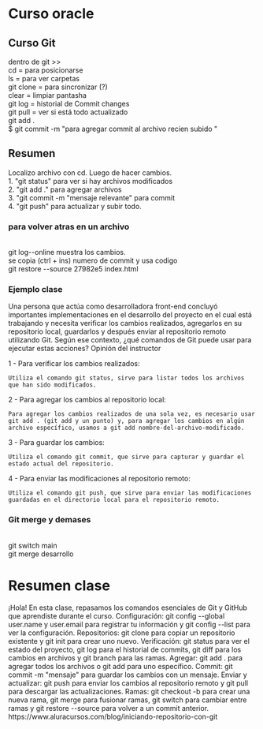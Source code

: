 <h1> Curso oracle </h1>

<h2>Curso Git </h2>
dentro de git >>
  <br >cd = para posicionarse
  <br > ls = para ver carpetas
  <br >git clone = para sincronizar (?)
  <br >clear = limpiar pantasha
  <br >git log = historial de Commit changes
  <br >git pull = ver si está todo actualizado
  <br >git add .
  <br >$ git commit -m "para agregar commit al archivo recien subido "
<h2> Resumen</h2>
<p>Localizo archivo con cd. Luego de hacer cambios.
  <br>1. "git status" para ver si hay archivos modificados
  <br>2. "git add ." para agregar archivos
  <br>3. "git commit -m "mensaje relevante" para commit
  <br>4. "git push" para actualizar y subir todo.
  <br> <h3> para volver atras en un archivo </h3>
  <br> git log--online muestra los cambios. 
  <br> se copia (ctrl + ins) numero de commit y usa codigo
  <br> git restore --source 27982e5 index.html
</p>

<p>
  <h3> Ejemplo clase </h3>
  

Una persona que actúa como desarrolladora front-end concluyó importantes implementaciones en el desarrollo del proyecto en el cual está trabajando y necesita verificar los cambios realizados, agregarlos en su repositorio local, guardarlos y después enviar al repositorio remoto utilizando Git. Según ese contexto, ¿qué comandos de Git puede usar para ejecutar estas acciones?
Opinión del instructor

1 - Para verificar los cambios realizados:

    Utiliza el comando git status, sirve para listar todos los archivos que han sido modificados.

2 - Para agregar los cambios al repositorio local:

    Para agregar los cambios realizados de una sola vez, es necesario usar git add . (git add y un punto) y, para agregar los cambios en algún archivo específico, usamos a git add nombre-del-archivo-modificado.

3 - Para guardar los cambios:

    Utiliza el comando git commit, que sirve para capturar y guardar el estado actual del repositorio.

4 - Para enviar las modificaciones al repositorio remoto:

    Utiliza el comando git push, que sirve para enviar las modificaciones guardadas en el directorio local para el repositorio remoto.


</p>

<h3>Git merge y demases</h3>
<br>git switch main
<br>git merge desarrollo
<h1>Resumen clase </h1>
¡Hola! En esta clase, repasamos los comandos esenciales de Git y GitHub que aprendiste durante el curso.
Configuración: git config --global user.name y user.email para registrar tu información y git config --list para ver la configuración.
Repositorios: git clone para copiar un repositorio existente y git init para crear uno nuevo.
Verificación: git status para ver el estado del proyecto, git log para el historial de commits, git diff para los cambios en archivos y git branch para las ramas.
Agregar: git add . para agregar todos los archivos o git add <nombre_archivo> para uno específico.
Commit: git commit -m "mensaje" para guardar los cambios con un mensaje.
Enviar y actualizar: git push para enviar los cambios al repositorio remoto y git pull para descargar las actualizaciones.
Ramas: git checkout -b <nombre_rama> para crear una nueva rama, git merge para fusionar ramas, git switch para cambiar entre ramas y git restore --source <hash> para volver a un commit anterior.
https://www.aluracursos.com/blog/iniciando-repositorio-con-git

